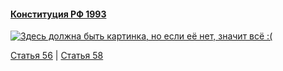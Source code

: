 #### [Конституция РФ 1993](https://lalawland.github.io/eurasia/russia/const)

[![Здесь должна быть картинка, но если её нет, значит всё :(](https://sun9-west.userapi.com/sun9-8/s/v1/ig2/gkS5UX53Rl5GbhGQQSaxDyg6K7_sGWxUUF1bEDV-AKJbKVXoFhADgB9FP3pFeeZIcz0I6XBdR-cDfTVhYetCZ3UR.jpg?size=1280x720&quality=95&type=album)](https://sun9-west.userapi.com/sun9-8/s/v1/ig2/gkS5UX53Rl5GbhGQQSaxDyg6K7_sGWxUUF1bEDV-AKJbKVXoFhADgB9FP3pFeeZIcz0I6XBdR-cDfTVhYetCZ3UR.jpg?size=1280x720&quality=95&type=album)

[Статья 56](https://lalawland.github.io/eurasia/russia/const/art56) | [Статья 58](https://lalawland.github.io/eurasia/russia/const/art58)
